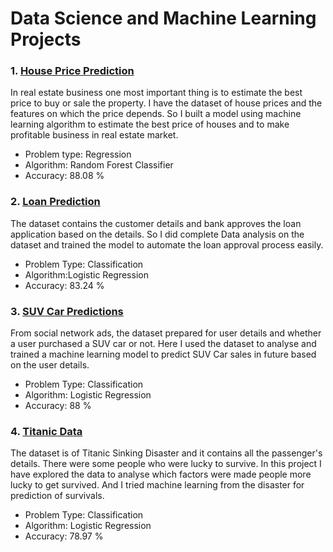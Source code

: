 # Data Science and Machine Learning Projects

### 1. [House Price Prediction](https://github.com/narenbac/Data-Science-and-ML_Projects/tree/master/House%20Price%20Prediction)
In real estate business one most important thing is to estimate the best price to buy or sale the property. I have the dataset of house prices and the features on which the price depends. So I built a model using machine learning algorithm to estimate the best price of houses and to make profitable business in real estate market.
- Problem type: Regression
- Algorithm: Random Forest Classifier
- Accuracy: 88.08 %

### 2. [Loan Prediction](https://github.com/narenbac/Data-Science-and-ML_Projects/tree/master/Loan%20Prediction)
The dataset contains the customer details and bank approves the loan application based on the details. So I did complete Data analysis on the dataset and trained the model to automate the loan approval process easily.
- Problem Type: Classification
- Algorithm:Logistic Regression
- Accuracy: 83.24 % 

### 3. [SUV Car Predictions](https://github.com/narenbac/Data-Science-and-ML_Projects/tree/master/SUV%20Car%20Predictions)
From social network ads, the dataset prepared for user details and whether a user purchased a SUV car or not. Here I used the dataset to analyse and trained a machine learning model to predict SUV Car sales in future based on the user details.
- Problem Type: Classification
- Algorithm: Logistic Regression
- Accuracy: 88 %

### 4. [Titanic Data](https://github.com/narenbac/Data-Science-and-ML_Projects/tree/master/Titanic%20Data)
The dataset is of Titanic Sinking Disaster and it contains all the passenger's details. There were some people who were lucky to survive. In this project I have explored the data to analyse which factors were made people more lucky to get survived. And I tried machine learning from the disaster for prediction of survivals.
- Problem Type: Classification
- Algorithm: Logistic Regression
- Accuracy: 78.97 %
